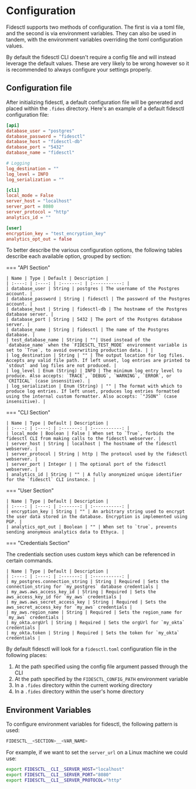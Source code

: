 # Configuration

Fidesctl supports two methods of configuration. The first is via a toml file, and the second is via environment variables. They can also be used in tandem, with the environment variables overriding the toml configuration values.

By default the fidesctl CLI doesn't require a config file and will instead leverage the default values. These are very likely to be wrong however so it is recommended to always configure your settings properly.


## Configuration file

After initializing fidesctl, a default configuration file will be generated and placed within the `.fides` directory. Here's an example of a default fidesctl configuration file:



```toml title="fidesctl.toml"
[api]
database_user = "postgres"
database_password = "fidesctl"
database_host = "fidesctl-db"
database_port = "5432"
database_name = "fidesctl"

# Logging
log_destination = ""
log_level = INFO
log_serialization = ""

[cli]
local_mode = False
server_host = "localhost"
server_port = 8080
server_protocol = "http"
analytics_id = ""

[user]
encryption_key = "test_encryption_key"
analytics_opt_out = false
```

To better describe the various configuration options, the following tables describe each available option, grouped by section:

=== "API Section"

    | Name | Type | Default | Description |
    | :----: | :----: | :-------: | :-----------: |
    | database_user | String | postgres | The username of the Postgres account. |
    | database_password | String | fidesctl | The password of the Postgres account. |
    | database_host | String | fidesctl-db | The hostname of the Postgres database server. |
    | database_port | String | 5432 | The port of the Postgres database server. |
    | database_name | String | fidesctl | The name of the Postgres database. |
    | test_database_name | String | ""| Used instead of the `database_name` when the `FIDESCTL_TEST_MODE` environment variable is set to `True`, to avoid overwriting production data. | |
    | log_destination | String | "" | The output location for log files. Accepts any valid file path. If left unset, log entries are printed to `stdout` and log files are not produced. |
    | log_level | Enum (String) | INFO | The minimum log entry level to produce. Also accepts: `TRACE`, `DEBUG`, `WARNING`, `ERROR`, or `CRITICAL` (case insensitive). |
    | log_serialization | Enum (String) | "" | The format with which to produce log entries. If left unset, produces log entries formatted using the internal custom formatter. Also accepts: `"JSON"` (case insensitive). |

=== "CLI Section"

    | Name | Type | Default | Description |
    | :----: | :----: | :-------: | :-----------: |
    | local_mode | Boolean | False | When set to `True`, forbids the fidesctl CLI from making calls to the fidesctl webserver. |
    | server_host | String | localhost | The hostname of the fidesctl webserver. |
    | server_protocol | String | http | The protocol used by the fidesctl webserver. |
    | server_port | Integer | | The optional port of the fidesctl webserver. |
    | analytics_id | String | "" | A fully anonymized unique identifier for the `fidesctl` CLI instance. |

=== "User Section"

    | Name | Type | Default | Description |
    | :----: | :----: | :-------: | :-----------: |
    | encryption_key | String | "" | An arbitrary string used to encrypt the user data stored in the database. Encryption is implemented using PGP. |
    | analytics_opt_out | Boolean | "" | When set to `true`, prevents sending anonymous analytics data to Ethyca. |


=== "Credentials Section"

The credentials section uses custom keys which can be referenced in certain commands. 

    | Name | Type | Default | Description |
    | :----: | :----: | :-------: | :-----------: |
    | my_postgres.connection_string | String | Required | Sets the connection_string for `my_postgres` database credentials |
    | my_aws.aws_access_key_id | String | Required | Sets the aws_access_key_id for `my_aws` credentials |
    | my_aws.aws_secret_access_key | String | Required | Sets the aws_secret_access_key for `my_aws` credentials |
    | my_aws.region_name | String | Required | Sets the region_name for `my_aws` credentials |
    | my_okta.orgUrl | String | Required | Sets the orgUrl for `my_okta` credentials |
    | my_okta.token | String | Required | Sets the token for `my_okta` credentials |

By default fidesctl will look for a `fidesctl.toml` configuration file in the following places:

1. At the path specified using the config file argument passed through the CLI
1. At the path specified by the `FIDESCTL_CONFIG_PATH` environment variable
1. In a `.fides` directory within the current working directory
1. In a `.fides` directory within the user's home directory

## Environment Variables

To configure environment variables for fidesctl, the following pattern is used:

```sh
FIDESCTL__<SECTION>__<VAR_NAME>
```

For example, if we want to set the `server_url` on a Linux machine we could use:

```sh
export FIDESCTL__CLI__SERVER_HOST="localhost"
export FIDESCTL__CLI__SERVER_PORT="8080"
export FIDESCTL__CLI__SERVER_PROTOCOL="http"
```
